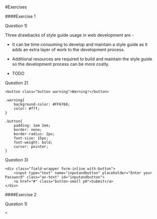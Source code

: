 #Exercises 

####Exercise 1

Question 1)

Three drawbacks of style guide usage in web development are -

- It can be time consuming to develop and maintain a style guide as it adds an extra layer of work to the development process.

- Additional resources are required to build and maintain the style guide so the development process can be more costly.

- TODO

Question 2)

	<button class="button warning">Warning!</button>

	.warning{
		background-color: #FF6768; 
		color: #fff; 	
	}

	.button{
		padding: 1em 2em; 
		border: none; 
		border-radius: 2px; 
		font-size: 15px; 
		font-weight: bold; 
		cursor: pointer;
	}

Question 3)


	<div class="field-wrapper form-inline with-button">
        <input type="text" name="inputandbutton" placeholder="Enter your Password" class="av-text" id="inputandbutton">
        <a href="#" class="button-small p0">Submit</a>
	</div>


####Exercise 2

Question 1)

	<

